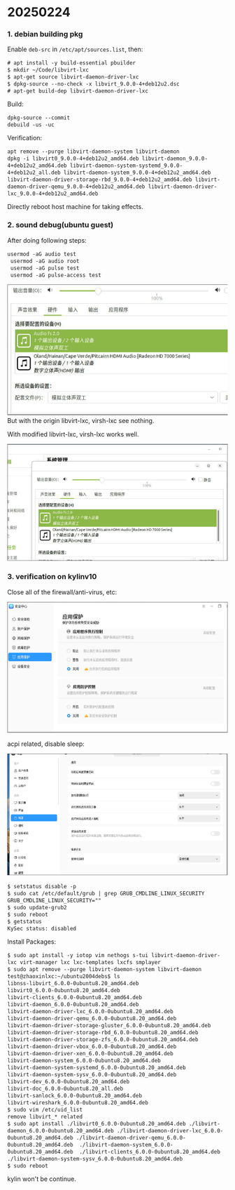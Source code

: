 # 20250224
### 1. debian building pkg
Enable `deb-src` in `/etc/apt/sources.list`, then:    

```
# apt install -y build-essential pbuilder
$ mkdir ~/Code/libvirt-lxc
$ apt-get source libvirt-daemon-driver-lxc
$ dpkg-source --no-check -x libvirt_9.0.0-4+deb12u2.dsc
# apt-get build-dep libvirt-daemon-driver-lxc
```
Build:    

```
dpkg-source --commit
debuild -us -uc
```
Verification:     

```
apt remove --purge libvirt-daemon-system libvirt-daemon
dpkg -i libvirt0_9.0.0-4+deb12u2_amd64.deb libvirt-daemon_9.0.0-4+deb12u2_amd64.deb libvirt-daemon-system-systemd_9.0.0-4+deb12u2_all.deb libvirt-daemon-system_9.0.0-4+deb12u2_amd64.deb  libvirt-daemon-driver-storage-rbd_9.0.0-4+deb12u2_amd64.deb libvirt-daemon-driver-qemu_9.0.0-4+deb12u2_amd64.deb libvirt-daemon-driver-lxc_9.0.0-4+deb12u2_amd64.deb
```
Directly reboot host machine for taking effects.   
### 2. sound debug(ubuntu guest)
After doing following steps:     

```
usermod -aG audio test
 usermod -aG audio root
 usermod -aG pulse test
 usermod -aG pulse-access test
```
![./images/20250224_092017_x.jpg](./images/20250224_092017_x.jpg)
But with the origin libvirt-lxc, virsh-lxc see nothing.  

With modified libvirt-lxc, virsh-lxc works well.  

![./images/20250224_093513_x.jpg](./images/20250224_093513_x.jpg)

### 3. verification on kylinv10
Close all of the firewall/anti-virus, etc:    

![./images/20250224_120949_x.jpg](./images/20250224_120949_x.jpg)

acpi related, disable sleep:    

![./images/20250224_121145_x.jpg](./images/20250224_121145_x.jpg)

```
$ setstatus disable -p
$ sudo cat /etc/default/grub | grep GRUB_CMDLINE_LINUX_SECURITY
GRUB_CMDLINE_LINUX_SECURITY=""
$ sudo update-grub2
$ sudo reboot
$ getstatus 
KySec status: disabled
```
Install Packages:     

```
$ sudo apt install -y iotop vim nethogs s-tui libvirt-daemon-driver-lxc virt-manager lxc lxc-templates lxcfs smplayer
$ sudo apt remove --purge libvirt-daemon-system libvirt-daemon
test@zhaoxinlxc:~/ubuntu2004debs$ ls
libnss-libvirt_6.0.0-0ubuntu8.20_amd64.deb
libvirt0_6.0.0-0ubuntu8.20_amd64.deb
libvirt-clients_6.0.0-0ubuntu8.20_amd64.deb
libvirt-daemon_6.0.0-0ubuntu8.20_amd64.deb
libvirt-daemon-driver-lxc_6.0.0-0ubuntu8.20_amd64.deb
libvirt-daemon-driver-qemu_6.0.0-0ubuntu8.20_amd64.deb
libvirt-daemon-driver-storage-gluster_6.0.0-0ubuntu8.20_amd64.deb
libvirt-daemon-driver-storage-rbd_6.0.0-0ubuntu8.20_amd64.deb
libvirt-daemon-driver-storage-zfs_6.0.0-0ubuntu8.20_amd64.deb
libvirt-daemon-driver-vbox_6.0.0-0ubuntu8.20_amd64.deb
libvirt-daemon-driver-xen_6.0.0-0ubuntu8.20_amd64.deb
libvirt-daemon-system_6.0.0-0ubuntu8.20_amd64.deb
libvirt-daemon-system-systemd_6.0.0-0ubuntu8.20_amd64.deb
libvirt-daemon-system-sysv_6.0.0-0ubuntu8.20_amd64.deb
libvirt-dev_6.0.0-0ubuntu8.20_amd64.deb
libvirt-doc_6.0.0-0ubuntu8.20_all.deb
libvirt-sanlock_6.0.0-0ubuntu8.20_amd64.deb
libvirt-wireshark_6.0.0-0ubuntu8.20_amd64.deb
$ sudo vim /etc/uid_list
remove libvirt_* related
$ sudo apt install ./libvirt0_6.0.0-0ubuntu8.20_amd64.deb ./libvirt-daemon_6.0.0-0ubuntu8.20_amd64.deb ./libvirt-daemon-driver-lxc_6.0.0-0ubuntu8.20_amd64.deb ./libvirt-daemon-driver-qemu_6.0.0-0ubuntu8.20_amd64.deb  ./libvirt-daemon-system_6.0.0-0ubuntu8.20_amd64.deb  ./libvirt-clients_6.0.0-0ubuntu8.20_amd64.deb ./libvirt-daemon-system-sysv_6.0.0-0ubuntu8.20_amd64.deb
$ sudo reboot
```
kylin won't be continue.   

